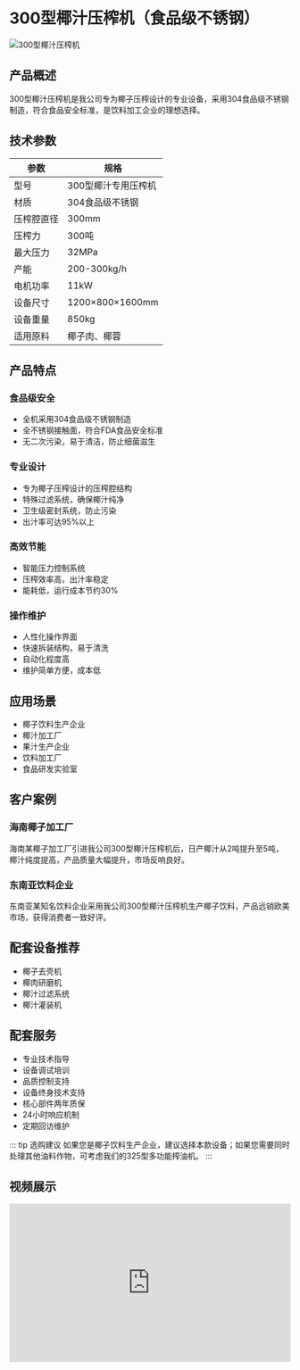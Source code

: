 # 300型椰汁压榨机（食品级不锈钢）

![300型椰汁压榨机](/images/oil-press-300.svg)

## 产品概述

300型椰汁压榨机是我公司专为椰子压榨设计的专业设备，采用304食品级不锈钢制造，符合食品安全标准，是饮料加工企业的理想选择。

## 技术参数

| 参数 | 规格 |
| --- | --- |
| 型号 | 300型椰汁专用压榨机 |
| 材质 | 304食品级不锈钢 |
| 压榨腔直径 | 300mm |
| 压榨力 | 300吨 |
| 最大压力 | 32MPa |
| 产能 | 200-300kg/h |
| 电机功率 | 11kW |
| 设备尺寸 | 1200×800×1600mm |
| 设备重量 | 850kg |
| 适用原料 | 椰子肉、椰蓉 |

## 产品特点

### 食品级安全
- 全机采用304食品级不锈钢制造
- 全不锈钢接触面，符合FDA食品安全标准
- 无二次污染，易于清洁，防止细菌滋生

### 专业设计
- 专为椰子压榨设计的压榨腔结构
- 特殊过滤系统，确保椰汁纯净
- 卫生级密封系统，防止污染
- 出汁率可达95%以上

### 高效节能
- 智能压力控制系统
- 压榨效率高，出汁率稳定
- 能耗低，运行成本节约30%

### 操作维护
- 人性化操作界面
- 快速拆装结构，易于清洗
- 自动化程度高
- 维护简单方便，成本低

## 应用场景

- 椰子饮料生产企业
- 椰汁加工厂
- 果汁生产企业
- 饮料加工厂
- 食品研发实验室

## 客户案例

### 海南椰子加工厂

海南某椰子加工厂引进我公司300型椰汁压榨机后，日产椰汁从2吨提升至5吨，椰汁纯度提高，产品质量大幅提升，市场反响良好。

### 东南亚饮料企业

东南亚某知名饮料企业采用我公司300型椰汁压榨机生产椰子饮料，产品远销欧美市场，获得消费者一致好评。

## 配套设备推荐

- 椰子去壳机
- 椰肉研磨机
- 椰汁过滤系统
- 椰汁灌装机

## 配套服务

- 专业技术指导
- 设备调试培训
- 品质控制支持
- 设备终身技术支持
- 核心部件两年质保
- 24小时响应机制
- 定期回访维护

::: tip 选购建议
如果您是椰子饮料生产企业，建议选择本款设备；如果您需要同时处理其他油料作物，可考虑我们的325型多功能榨油机。
:::

## 视频展示

<div class="video-container">
  <iframe src="https://www.youtube.com/embed/example" frameborder="0" allow="accelerometer; autoplay; clipboard-write; encrypted-media; gyroscope; picture-in-picture" allowfullscreen></iframe>
</div>

<style>
.video-container {
  position: relative;
  padding-bottom: 56.25%;
  height: 0;
  overflow: hidden;
  max-width: 100%;
}
.video-container iframe {
  position: absolute;
  top: 0;
  left: 0;
  width: 100%;
  height: 100%;
}
</style>
